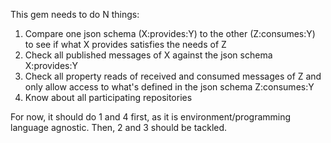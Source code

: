 This gem needs to do N things:

1) Compare one json schema (X:provides:Y) to the other (Z:consumes:Y)
   to see if what X provides satisfies the needs of Z
2) Check all published messages of X against the json schema X:provides:Y
3) Check all property reads of received and consumed messages of Z
   and only allow access to what's defined in the json schema Z:consumes:Y
4) Know about all participating repositories

For now, it should do 1 and 4 first, as it is environment/programming
language agnostic. Then, 2 and 3 should be tackled.
